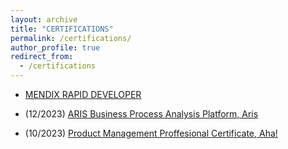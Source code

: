 ```yaml
---
layout: archive
title: "CERTIFICATIONS"
permalink: /certifications/
author_profile: true
redirect_from:
  - /certifications
---
```


- [MENDIX RAPID DEVELOPER](/files/MendixRapidDeveloper-42347.pdf)

- (12/2023) [ARIS Business Process Analysis Platform, Aris](/files/ARISDecember07_2023Tina_Charles_Mbakwe-Obi.pdf)

- (10/2023) [Product Management Proffesional Certificate, Aha!](http://www.linkedin.com/learning/certificates/741773109ad65167cb1a6e34581815116602fd00a59cd6e07b04d5aba608e705)

